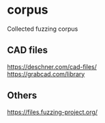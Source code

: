 # corpus
Collected fuzzing corpus


## CAD files    
https://deschner.com/cad-files/   
https://grabcad.com/library   

## Others
https://files.fuzzing-project.org/

